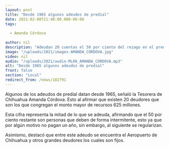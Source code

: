 ```yaml
---
layout: post
title: "Desde 1965 algunos adeudos de predial"
date: 2021-02-08T21:48:00.000-06:00
tags:
  
  - Amanda Córdova
  
author: nil
description: "Adeudan 20 cuentas el 50 por ciento del rezago en el predial."
image: "/uploads/2021/images-AMANDA_CORDOVA.jpg"
video: nil
audio: "/uploads/2021/audio-ML06_AMANDA_CORDOVA.mp3"
alt: "Desde 1965 algunos adeudos de predial"
front: false
section: "Local"
redirect_from: /news/182791
---
```


Algunos de los adeudos de predial datan desde 1965, señaló la Tesorera de Chihuahua Amanda Córdova. Esto al afirmar que existen 20 deudores que son los que congregan el monto mayor de recursos 625 millones.

Esta cifra representa la mitad de lo que se adeuda, afirmando que el 50 por ciento restante son personas que deben de forma intermitente, esto ya que por algún motivo no pagan un año, sin embargo, al siguiente se regularizan.

Asimismo, destacó que entre este adeudo se encuentra el Aeropuerto de Chihuahua y otros grandes deudores los cuales son fijos.
